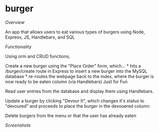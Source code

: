 # burger
*Overview*

An app that allows users to eat various types of burgers using Node, Express, JS, Handlebars, and SQL

*Functionality*

Using orm and CRUD functions,

Create a new burger using the "Place Order" form, which... * hits a /burger/create route in Express to insert a new burger into the MySQL database * re-routes the webpage back to the index, where the burger is now ready to be eaten column (via Handlebars)
Just for Fun

Read user entries from the database and display them using Handlebars.

Update a burger by clicking "Devour It", which changes it's status to "devoured" and proceeds to place the burger in the devouered column
 
 Delete burgers from the menu or that the user has already eaten

*Screenshots*